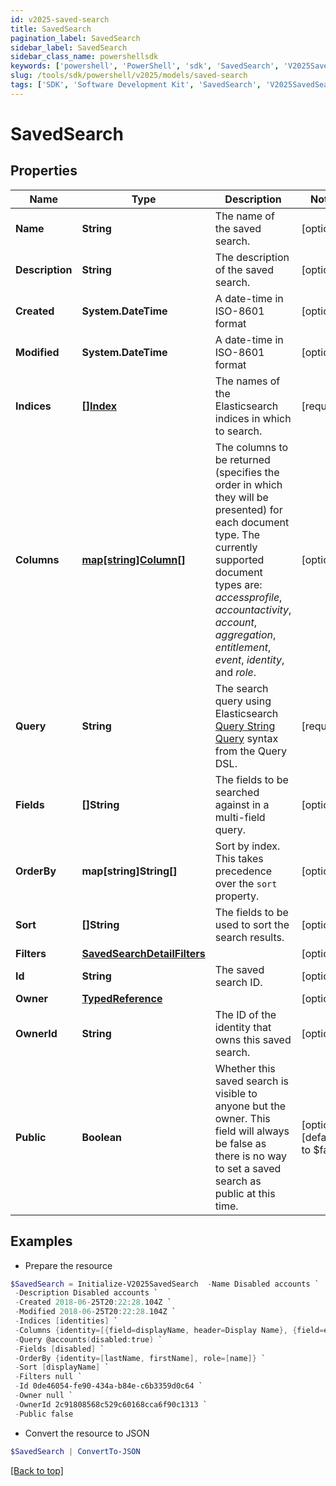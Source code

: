 ```yaml
---
id: v2025-saved-search
title: SavedSearch
pagination_label: SavedSearch
sidebar_label: SavedSearch
sidebar_class_name: powershellsdk
keywords: ['powershell', 'PowerShell', 'sdk', 'SavedSearch', 'V2025SavedSearch']
slug: /tools/sdk/powershell/v2025/models/saved-search
tags: ['SDK', 'Software Development Kit', 'SavedSearch', 'V2025SavedSearch']
---
```


# SavedSearch

## Properties

| Name | Type | Description | Notes |
| --- | --- | --- | --- |
| **Name** | **String** | The name of the saved search. | [optional] |
| **Description** | **String** | The description of the saved search. | [optional] |
| **Created** | **System.DateTime** | A date-time in ISO-8601 format | [optional] |
| **Modified** | **System.DateTime** | A date-time in ISO-8601 format | [optional] |
| **Indices** | [**[]Index**](index) | The names of the Elasticsearch indices in which to search. | [required] |
| **Columns** | [**map[string]Column[]**](https://learn.microsoft.com/en-us/powershell/module/microsoft.powershell.core/about/about_arrays?view=powershell-7.4) | The columns to be returned (specifies the order in which they will be presented) for each document type. The currently supported document types are: _accessprofile_, _accountactivity_, _account_, _aggregation_, _entitlement_, _event_, _identity_, and _role_. | [optional] |
| **Query** | **String** | The search query using Elasticsearch [Query String Query](https://www.elastic.co/guide/en/elasticsearch/reference/5.2/query-dsl-query-string-query.html#query-string) syntax from the Query DSL. | [required] |
| **Fields** | **[]String** | The fields to be searched against in a multi-field query. | [optional] |
| **OrderBy** | **map[string]String[]** | Sort by index. This takes precedence over the `sort` property. | [optional] |
| **Sort** | **[]String** | The fields to be used to sort the search results. | [optional] |
| **Filters** | [**SavedSearchDetailFilters**](saved-search-detail-filters) |  | [optional] |
| **Id** | **String** | The saved search ID. | [optional] |
| **Owner** | [**TypedReference**](typed-reference) |  | [optional] |
| **OwnerId** | **String** | The ID of the identity that owns this saved search. | [optional] |
| **Public** | **Boolean** | Whether this saved search is visible to anyone but the owner. This field will always be false as there is no way to set a saved search as public at this time. | [optional] [default to $false] |

## Examples

- Prepare the resource

```powershell
$SavedSearch = Initialize-V2025SavedSearch  -Name Disabled accounts `
 -Description Disabled accounts `
 -Created 2018-06-25T20:22:28.104Z `
 -Modified 2018-06-25T20:22:28.104Z `
 -Indices [identities] `
 -Columns {identity=[{field=displayName, header=Display Name}, {field=e-mail, header=Work Email}]} `
 -Query @accounts(disabled:true) `
 -Fields [disabled] `
 -OrderBy {identity=[lastName, firstName], role=[name]} `
 -Sort [displayName] `
 -Filters null `
 -Id 0de46054-fe90-434a-b84e-c6b3359d0c64 `
 -Owner null `
 -OwnerId 2c91808568c529c60168cca6f90c1313 `
 -Public false
```

- Convert the resource to JSON

```powershell
$SavedSearch | ConvertTo-JSON
```

[[Back to top]](#)
